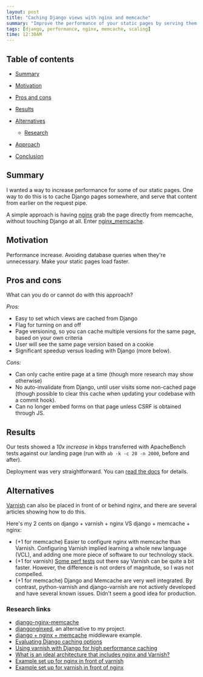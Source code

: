 ```yaml
---
layout: post
title: "Caching Django views with nginx and memcache"
summary: "Improve the performance of your static pages by serving them without hitting Django."
tags: [django, performance, nginx, memcache, scaling]
time: 12:30AM
---
```


## Table of contents

* [Summary](#summary)
* [Motivation](#motivation)
* [Pros and cons](#pros_and_cons)
* [Results](#results)
* [Alternatives](#alternatives)

	* [Research](#research)

* [Approach](#approach)
* [Conclusion](#conclusion)


## Summary

I wanted a way to increase performance for some of our static pages. One way to do this is to cache Django pages somewhere, and serve that content from earlier on the request pipe.

A simple approach is having [nginx](http://nginx.org/en/) grab the page directly from memcache, without touching Django at all. Enter [nginx_memcache](https://github.com/pcraciunoiu/django-nginx-memcache).

## Motivation

Performance increase. Avoiding database queries when they're unnecessary. Make your static pages load faster.

## Pros and cons

What can you do or cannot do with this approach?

*Pros:*
* Easy to set which views are cached from Django
* Flag for turning on and off
* Page versioning, so you can cache multiple versions for the same page, based on your own criteria
* User will see the same page version based on a cookie
* Significant speedup versus loading with Django (more below).

*Cons:*
* Can only cache entire page at a time (though more research may show otherwise)
* No auto-invalidate from Django, until user visits some non-cached page (though possible to clear this cache when updating your codebase with a commit hook).
* Can no longer embed forms on that page unless CSRF is obtained through JS.

## Results

Our tests showed a *10x increase* in kbps transferred with ApacheBench tests against our landing page (run with `ab -k -c 20 -n 2000`, before and after).

Deployment was very straightforward. You can [read the docs](https://github.com/pcraciunoiu/django-nginx-memcache) for details.

## Alternatives

[Varnish](https://www.varnish-cache.org/about) can also be placed in front of or behind nginx, and there are several articles showing how to do this.

Here's my 2 cents on django + varnish + nginx VS django + memcache + nginx:

* (+1 for memcache) Easier to configure nginx with memcache than Varnish. Configuring Varnish implied learning a whole new language (VCL), and adding one more piece of software to our technology stack.
* (+1 for varnish) [Some perf tests](http://codysoyland.com/2010/jan/17/evaluating-django-caching-options/) out there say Varnish can be quite a bit faster. However, the difference is not orders of magnitude, so I was not compelled.
* (+1 for memcache) Django and Memcache are very well integrated. By contrast, python-varnish and django-varnish are not actively developed and have several known issues. Didn't seem a good idea for production.

### Research links
* [django-nginx-memcache](https://github.com/pcraciunoiu/django-nginx-memcache)
* [djangonginxed](https://github.com/shaunsephton/djanginxed), an alternative to my project.
* [django + nginx + memcache](http://weichhold.com/2008/09/12/django-nginx-memcached-the-dynamic-trio/) middleware example.
* [Evaluating Django caching options]( http://codysoyland.com/2010/jan/17/evaluating-django-caching-options/)
* [Using varnish with Django for high performance caching](http://ghughes.com/blog/2011/11/11/using-varnish-with-django-for-high-performance-caching/)
* [What is an ideal architecture that includes nginx and Varnish?](http://www.quora.com/What-is-an-ideal-architecure-that-includes-nginx-and-Varnish?q=varnish+nginx)
* [Example set up for nginx in front of varnish](http://www.linuxpinguin.de/2011/09/nva-setup-nginx-varnish-apache/)
* [Example set up for varnish in front of nginx](http://serverfault.com/questions/111678/how-to-setup-nginx-with-varnish)
